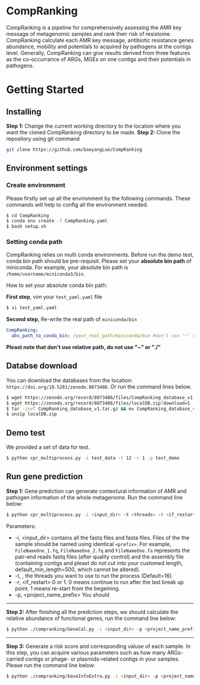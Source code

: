 # CompRanking

CompRanking is a pipeline for comprehensively assessing the AMR key message of metagenomic samples and rank their risk of resistome. CompRanking calculate each AMR key message, antibiotic resistance genes abundance, mobility and potentials to acquired by pathogens at the contigs level. Generally, CompRanking can give results derived from three features as the co-occurrance of ARGs, MGEs on one contigs and their potentials in pathogens.

# Getting Started
## Installing
**Step 1:** Change the current working directory to the location where you want the cloned CompRanking directory to be made. **Step 2:** Clone the repository using git command
```sh
git clone https://github.com/GaoyangLuo/CompRanking
```

## Environment settings
### Create environment
Please firstly set up all the environment by the following commands. These commands will help to config all the environment needed.
```sh
$ cd CompRanking
$ conda env create -f CompRanking.yaml
$ bash setup.sh
```
### Setting conda path
CompRanking relies on multi conda environments. Before run the demo test, conda bin path should be pre-requisit. Please set your **absolute bin path** of miniconda. For example, your absolute bin path is `/home/username/miniconda3/bin`.

How to set your absolute conda bin path:

**First step**, vim your `test_yaml.yaml` file
```sh
$ vi test_yaml.yaml
```
**Second step**, Re-write the real path of `miniconda/bin`
```yaml
CompRanking:
  abs_path_to_conda_bin: /your_real_path/miniconda/bin #don't use "~" or "./", please use absolute path
```
**Pleast note that don't use relative path, do not use "~" or "./"**

## Databse download
You can download the databases from the location: `https://doi.org/10.5281/zenodo.8073486`. Or run the command lines below.
```sh
$ wget https://zenodo.org/record/8073486/files/CompRanking_database_v1.tar.gz?download=1
$ wget https://zenodo.org/record/8073486/files/localDB.zip?download=1
$ tar -zxvf CompRanking_database_v1.tar.gz && mv CompRanking_database_v1 databases
$ unzip localDB.zip
```

## Demo test
We provided a set of data for test.
```sh
$ python cpr_multiprocess.py -i test_data -t 12 -r 1 -p test_demo
``` 

## Run gene prediction
**Step 1:** Gene prediction can generate contextural information of AMR and pathogen information of the whole metagenome. Run the command line below:
```sh
$ python cpr_multiprocess.py -i <input_dir> -t <threads> -r <if_restart> -p <project_name_prefix>
``` 

Parameters: 
- -i, <input_dir> contains all the fastq files and fasta files. Files of the the sample should be named using identical `<prefix>`. For example, `FileNameOne_1.fq`, `FileNameOne_2.fq` and `FileNameOne.fa` represents the pair-end reads fastq files (after quality control) and the assembly file (containing contigs and pleast do not cut into your customed length, default_min_length=500, which cannot be altered).
- -t, <threads>, the threads you want to use to run the process (Default=16).
- -r, <if_restart> 0 or 1. 0 means continue to run after the last break up point. 1 means re-start from the begeining.
- -p, <project_name_prefix> You should

---

**Step 2:** After finishing all the prediction steps, we should calculate the relative abundance of functional genes, run the command line below:
```sh
$ python ./compranking/GeneCal.py -i <input_dir> -p <project_name_prefix>
```

---

**Step 3:** Generate a risk score and corresponding valuse of each sample. In this step, you can acquire various parameters such as how many ARGs-carried contigs or phage- or plasmids-related contigs in your samples. Please run the command line below:
```sh
$ python ./compranking/baseInfoExtra.py -i <input_dir> -p <project_name_prefix>
```
